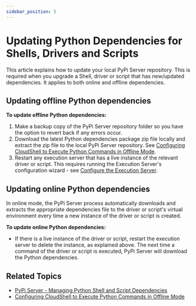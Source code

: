 ```yaml
---
sidebar_position: 5
---
```


# Updating Python Dependencies for Shells, Drivers and Scripts

This article explains how to update your local PyPi Server repository. This is required when you upgrade a Shell, driver or script that has new/updated dependencies. It applies to both online and offline dependencies.

## Updating offline Python dependencies

**To update offline Python dependencies:**

1. Make a backup copy of the PyPi Server repository folder so you have the option to revert back if any errors occur.
2. Download the latest Python dependencies package zip file locally and extract the zip file to the local PyPi Server repository. See [Configuring CloudShell to Execute Python Commands in Offline Mode](https://help.quali.com/Online%20Help/0.0/Portal/Content/Admn/Cnfgr-Pyth-Env-Wrk-Offln.htm).
3. Restart any execution server that has a live instance of the relevant driver or script. This requires running the Execution Server's configuration wizard - see [Configure the Execution Server](https://help.quali.com/Online%20Help/0.0/Portal/Content/IG/Configure%20CloudShell%20Products/cfg-ts-exec-srver.htm).
    

## Updating online Python dependencies

In online mode, the PyPi Server process automatically downloads and extracts the appropriate dependencies file to the driver or script's virtual environment every time a new instance of the driver or script is created.

**To update online Python dependencies:**

- If there is a live instance of the driver or script, restart the execution server to delete the instance, as explained above. The next time a command of the driver or script is executed, PyPi Server will download the Python dependencies.

## Related Topics

- [PyPi Server - Managing Python Shell and Script Dependencies](https://help.quali.com/Online%20Help/0.0/Portal/Content/Admn/Pyth-Cnfg-Mds.htm)
- [Configuring CloudShell to Execute Python Commands in Offline Mode](https://help.quali.com/Online%20Help/0.0/Portal/Content/Admn/Cnfgr-Pyth-Env-Wrk-Offln.htm)
